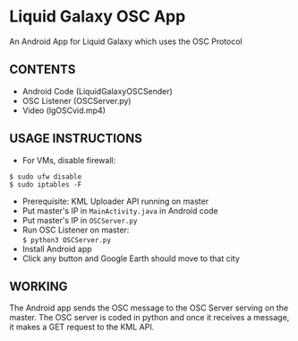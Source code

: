 # Liquid Galaxy OSC App
An Android App for Liquid Galaxy which uses the OSC Protocol

## CONTENTS
- Android Code (LiquidGalaxyOSCSender)
- OSC Listener (OSCServer.py)
- Video (lgOSCvid.mp4)

## USAGE INSTRUCTIONS
- For VMs, disable firewall:
```
$ sudo ufw disable
$ sudo iptables -F
```
- Prerequisite: KML Uploader API running on master
- Put master's IP in `MainActivity.java` in Android code
- Put master's IP in `OSCServer.py`
- Run OSC Listener on master: <br>
`$ python3 OSCServer.py`
- Install Android app
- Click any button and Google Earth should move to that city

## WORKING
The Android app sends the OSC message to the OSC Server serving on the master. The OSC server is coded in python and once it receives a message, it makes a GET request to the KML API.
